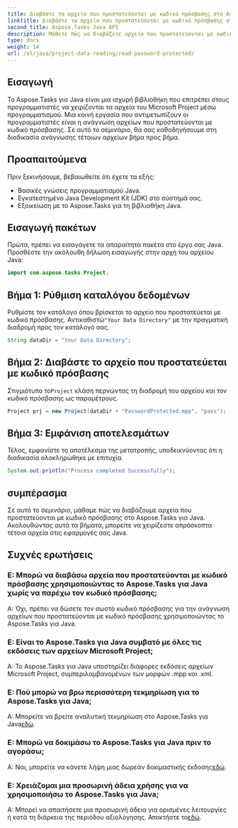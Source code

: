 ```yaml
---
title: Διαβάστε τα αρχεία που προστατεύονται με κωδικό πρόσβασης στο Aspose.Tasks
linktitle: Διαβάστε τα αρχεία που προστατεύονται με κωδικό πρόσβασης στο Aspose.Tasks
second_title: Aspose.Tasks Java API
description: Μάθετε πώς να διαβάζετε αρχεία που προστατεύονται με κωδικό πρόσβασης στο Aspose.Tasks για Java χωρίς κόπο με οδηγίες βήμα προς βήμα σε αυτό το σεμινάριο.
type: docs
weight: 14
url: /el/java/project-data-reading/read-password-protected/
---
```

## Εισαγωγή
Το Aspose.Tasks για Java είναι μια ισχυρή βιβλιοθήκη που επιτρέπει στους προγραμματιστές να χειρίζονται τα αρχεία του Microsoft Project μέσω προγραμματισμού. Μια κοινή εργασία που αντιμετωπίζουν οι προγραμματιστές είναι η ανάγνωση αρχείων που προστατεύονται με κωδικό πρόσβασης. Σε αυτό το σεμινάριο, θα σας καθοδηγήσουμε στη διαδικασία ανάγνωσης τέτοιων αρχείων βήμα προς βήμα.
## Προαπαιτούμενα
Πριν ξεκινήσουμε, βεβαιωθείτε ότι έχετε τα εξής:
- Βασικές γνώσεις προγραμματισμού Java.
- Εγκατεστημένο Java Development Kit (JDK) στο σύστημά σας.
- Εξοικείωση με το Aspose.Tasks για τη βιβλιοθήκη Java.

## Εισαγωγή πακέτων
Πρώτα, πρέπει να εισαγάγετε τα απαραίτητα πακέτα στο έργο σας Java. Προσθέστε την ακόλουθη δήλωση εισαγωγής στην αρχή του αρχείου Java:
```java
import com.aspose.tasks.Project;
```
## Βήμα 1: Ρύθμιση καταλόγου δεδομένων
Ρυθμίστε τον κατάλογο όπου βρίσκεται το αρχείο που προστατεύεται με κωδικό πρόσβασης. Αντικαθιστώ`"Your Data Directory"` με την πραγματική διαδρομή προς τον κατάλογό σας.
```java
String dataDir = "Your Data Directory";
```
## Βήμα 2: Διαβάστε το αρχείο που προστατεύεται με κωδικό πρόσβασης
 Στιγμιότυπο το`Project` κλάση περνώντας τη διαδρομή του αρχείου και τον κωδικό πρόσβασης ως παραμέτρους.
```java
Project prj = new Project(dataDir + "PasswordProtected.mpp", "pass");
```
## Βήμα 3: Εμφάνιση αποτελεσμάτων
Τέλος, εμφανίστε το αποτέλεσμα της μετατροπής, υποδεικνύοντας ότι η διαδικασία ολοκληρώθηκε με επιτυχία.
```java
System.out.println("Process completed Successfully");
```

## συμπέρασμα
Σε αυτό το σεμινάριο, μάθαμε πώς να διαβάζουμε αρχεία που προστατεύονται με κωδικό πρόσβασης στο Aspose.Tasks για Java. Ακολουθώντας αυτά τα βήματα, μπορείτε να χειρίζεστε απρόσκοπτα τέτοια αρχεία στις εφαρμογές σας Java.
## Συχνές ερωτήσεις
### Ε: Μπορώ να διαβάσω αρχεία που προστατεύονται με κωδικό πρόσβασης χρησιμοποιώντας το Aspose.Tasks για Java χωρίς να παρέχω τον κωδικό πρόσβασης;
Α: Όχι, πρέπει να δώσετε τον σωστό κωδικό πρόσβασης για την ανάγνωση αρχείων που προστατεύονται με κωδικό πρόσβασης χρησιμοποιώντας το Aspose.Tasks για Java.
### Ε: Είναι το Aspose.Tasks για Java συμβατό με όλες τις εκδόσεις των αρχείων Microsoft Project;
Α: Το Aspose.Tasks για Java υποστηρίζει διάφορες εκδόσεις αρχείων Microsoft Project, συμπεριλαμβανομένων των μορφών .mpp και .xml.
### Ε: Πού μπορώ να βρω περισσότερη τεκμηρίωση για το Aspose.Tasks για Java;
Α: Μπορείτε να βρείτε αναλυτική τεκμηρίωση στο Aspose.Tasks για Java[εδώ](https://reference.aspose.com/tasks/java/).
### Ε: Μπορώ να δοκιμάσω το Aspose.Tasks για Java πριν το αγοράσω;
 Α: Ναι, μπορείτε να κάνετε λήψη μιας δωρεάν δοκιμαστικής έκδοσης[εδώ](https://releases.aspose.com/).
### Ε: Χρειάζομαι μια προσωρινή άδεια χρήσης για να χρησιμοποιήσω το Aspose.Tasks για Java;
 Α: Μπορεί να απαιτήσετε μια προσωρινή άδεια για ορισμένες λειτουργίες ή κατά τη διάρκεια της περιόδου αξιολόγησης. Αποκτήστε το[εδώ](https://purchase.aspose.com/temporary-license/).